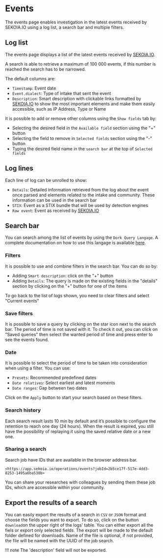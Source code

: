 # Events

The events page enables investigation in the latest events received by SEKOIA.IO using a log list, a search bar and multiple filters.

## Log list

The events page displays a list of the latest events received by [SEKOIA.IO](http://sekoia.io/).

A search is able to retrieve a maximum of 100 000 events, if this number is reached the search has to be narrowed.

The default columns are:

- `Timestamp`: Event date
- `Event.dialect`: Type of intake that sent the event
- `Description`: Smart description with clickable links formatted by [SEKOIA.IO](http://sekoia.io/) to show the most important elements and make them easily accessible, such as IP Address, Type or Name

It is possible to add or remove other columns using the  `Show fields`  tab by:

- Selecting the desired field in the `Available field` section using the "+" button
- Selecting the field to remove in `Selected fields` section using the "-" button
- Typing the desired field name in the `search bar` at the top of `Selected fields`

## Log lines

Each line of log can be unrolled to show:

- `Details`: Detailed information retrieved from the log about the event once parsed and elements related to the intake and community. These information can be used in the search bar
- `STIX`: Event as a STIX bundle that will be used by detection engines
- `Raw event`: Event as received by [SEKOIA.IO](http://sekoia.io/)

## Search bar

You can search among the list of events by using the `Dork Query Langage`. A complete documentation on how to use this langage is available [here](https://docs.sekoia.io/searching/dork/).  

### Filters

It is possible to use and combine filters in the search bar. You can do so by:

- Adding `Smart description`:  click on the "+" button
- Adding `Details`: The query is made on the existing fields in the "details" section by clicking on the "+" button for one of the items

To go back to the list of logs shown, you need to clear filters and select "Current events"

### Save filters

It is possible to save a query by clicking on the star icon next to the search bar. The period of time is not saved with it.
To check it out, you can click on "Saved queries" then select the wanted period of time and press enter to see the events found.

### Date

It is possible to select the period of time to be taken into consideration when using a filter. You can use: 

- `Presets`: Recommended predefined dates
- `Date relatives`: Select earliest and latest moments
- `Date ranges`: Gap between two dates

Click on the `Apply` button to start your search based on these filters.

### Search history

Each search result lasts 10 min by default and it’s possible to configure the retention to reach one day (24 hours). When the result is expired, you still have the possibility of replaying it using the saved relative date or a new one.

### Sharing a search

Search job have IDs that are available in the browser address bar.

```
<https://app.sekoia.io/operations/events?jobId=2b5ce17f-517e-4dd3-8253-1495a6ba538b>
```

You can share your researches with colleagues by sending them these job IDs, which are accessible within your community.

## Export the results of a search

You can easily export the results of a search in `CSV` or `JSON` format and choose the fields you want to export. 
To do so, click on the button `download`on the upper right of the logs' table. 
You can either export all the fiels or export only selected fields. 
The export will be made to the default folder defined for downloads. Name of the file is optional, if not provided, the file will be named with the UUID of the job search.

!!! note
    The 'description' field will not be exported.
